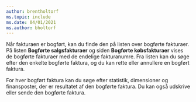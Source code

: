 ```yaml
---
author: brentholtorf
ms.topic: include
ms.date: 04/01/2021
ms.author: bholtorf
---
```

Når fakturaen er bogført, kan du finde den på listen over bogførte fakturaer. På listen **Bogførte salgsfakturaer** og siden **Bogførte købsfakturaer** vises de bogførte fakturaer med de endelige fakturanumre. Fra listen kan du søge efter den enkelte bogførte faktura, og du kan rette eller annullere en bogført faktura.  

For hver bogført faktura kan du søge efter statistik, dimensioner og finansposter, der er resultatet af den bogførte faktura. Du kan også udskrive eller sende den bogførte faktura.  
